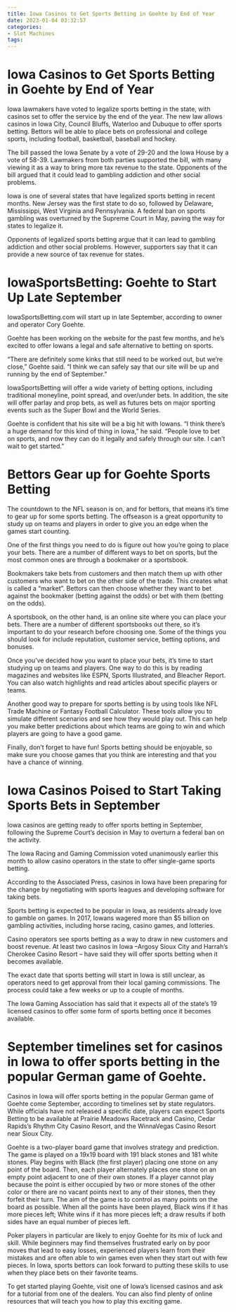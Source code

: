 ```yaml
---
title: Iowa Casinos to Get Sports Betting in Goehte by End of Year
date: 2023-01-04 03:32:57
categories:
- Slot Machines
tags:
---
```



#  Iowa Casinos to Get Sports Betting in Goehte by End of Year

Iowa lawmakers have voted to legalize sports betting in the state, with casinos set to offer the service by the end of the year. The new law allows casinos in Iowa City, Council Bluffs, Waterloo and Dubuque to offer sports betting. Bettors will be able to place bets on professional and college sports, including football, basketball, baseball and hockey.

The bill passed the Iowa Senate by a vote of 29-20 and the Iowa House by a vote of 58-39. Lawmakers from both parties supported the bill, with many viewing it as a way to bring more tax revenue to the state. Opponents of the bill argued that it could lead to gambling addiction and other social problems.

Iowa is one of several states that have legalized sports betting in recent months. New Jersey was the first state to do so, followed by Delaware, Mississippi, West Virginia and Pennsylvania. A federal ban on sports gambling was overturned by the Supreme Court in May, paving the way for states to legalize it.

Opponents of legalized sports betting argue that it can lead to gambling addiction and other social problems. However, supporters say that it can provide a new source of tax revenue for states.

#  IowaSportsBetting: Goehte to Start Up Late September

IowaSportsBetting.com will start up in late September, according to owner and operator Cory Goehte. 

Goehte has been working on the website for the past few months, and he’s excited to offer Iowans a legal and safe alternative to betting on sports. 

“There are definitely some kinks that still need to be worked out, but we’re close,” Goehte said. “I think we can safely say that our site will be up and running by the end of September.” 

IowaSportsBetting will offer a wide variety of betting options, including traditional moneyline, point spread, and over/under bets. In addition, the site will offer parlay and prop bets, as well as futures bets on major sporting events such as the Super Bowl and the World Series. 

Goehte is confident that his site will be a big hit with Iowans. “I think there’s a huge demand for this kind of thing in Iowa,” he said. “People love to bet on sports, and now they can do it legally and safely through our site. I can’t wait to get started.”

#  Bettors Gear up for Goehte Sports Betting

The countdown to the NFL season is on, and for bettors, that means it’s time to gear up for some sports betting. The offseason is a great opportunity to study up on teams and players in order to give you an edge when the games start counting.

One of the first things you need to do is figure out how you’re going to place your bets. There are a number of different ways to bet on sports, but the most common ones are through a bookmaker or a sportsbook.

 Bookmakers take bets from customers and then match them up with other customers who want to bet on the other side of the trade. This creates what is called a “market”. Bettors can then choose whether they want to bet against the bookmaker (betting against the odds) or bet with them (betting on the odds).

A sportsbook, on the other hand, is an online site where you can place your bets. There are a number of different sportsbooks out there, so it’s important to do your research before choosing one. Some of the things you should look for include reputation, customer service, betting options, and bonuses.

Once you’ve decided how you want to place your bets, it’s time to start studying up on teams and players. One way to do this is by reading magazines and websites like ESPN, Sports Illustrated, and Bleacher Report. You can also watch highlights and read articles about specific players or teams.

Another good way to prepare for sports betting is by using tools like NFL Trade Machine or Fantasy Football Calculator. These tools allow you to simulate different scenarios and see how they would play out. This can help you make better predictions about which teams are going to win and which players are going to have a good game.

Finally, don’t forget to have fun! Sports betting should be enjoyable, so make sure you choose games that you think are interesting and that you have a chance of winning.

#  Iowa Casinos Poised to Start Taking Sports Bets in September

Iowa casinos are getting ready to offer sports betting in September, following the Supreme Court’s decision in May to overturn a federal ban on the activity.

The Iowa Racing and Gaming Commission voted unanimously earlier this month to allow casino operators in the state to offer single-game sports betting.

According to the Associated Press, casinos in Iowa have been preparing for the change by negotiating with sports leagues and developing software for taking bets.

Sports betting is expected to be popular in Iowa, as residents already love to gamble on games. In 2017, Iowans wagered more than $5 billion on gambling activities, including horse racing, casino games, and lotteries.

Casino operators see sports betting as a way to draw in new customers and boost revenue. At least two casinos in Iowa –Argosy Sioux City and Harrah’s Cherokee Casino Resort – have said they will offer sports betting when it becomes available.

The exact date that sports betting will start in Iowa is still unclear, as operators need to get approval from their local gaming commissions. The process could take a few weeks or up to a couple of months.

The Iowa Gaming Association has said that it expects all of the state’s 19 licensed casinos to offer some form of sports betting once it becomes available.

#  September timelines set for casinos in Iowa to offer sports betting in the popular German game of Goehte.

Casinos in Iowa will offer sports betting in the popular German game of Goehte come September, according to timelines set by state regulators. While officials have not released a specific date, players can expect Sports Betting to be available at Prairie Meadows Racetrack and Casino, Cedar Rapids’s Rhythm City Casino Resort, and the WinnaVegas Casino Resort near Sioux City.

Goehte is a two-player board game that involves strategy and prediction. The game is played on a 19x19 board with 191 black stones and 181 white stones. Play begins with Black (the first player) placing one stone on any point of the board. Then, each player alternately places one stone on an empty point adjacent to one of their own stones. If a player cannot play because the point is either occupied by two or more stones of the other color or there are no vacant points next to any of their stones, then they forfeit their turn. The aim of the game is to control as many points on the board as possible. When all the points have been played, Black wins if it has more pieces left; White wins if it has more pieces left; a draw results if both sides have an equal number of pieces left.

Poker players in particular are likely to enjoy Goehte for its mix of luck and skill. While beginners may find themselves frustrated early on by poor moves that lead to easy losses, experienced players learn from their mistakes and are often able to win games even when they start out with few pieces. In Iowa, sports bettors can look forward to putting these skills to use when they place bets on their favorite teams.

To get started playing Goehte, visit one of Iowa’s licensed casinos and ask for a tutorial from one of the dealers. You can also find plenty of online resources that will teach you how to play this exciting game.